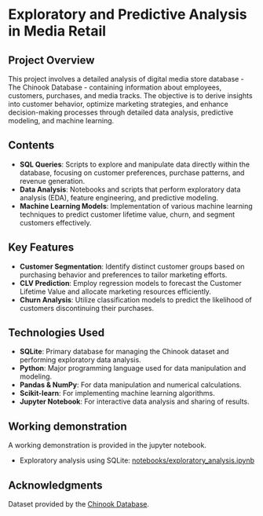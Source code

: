 # <Under Development> Exploratory and Predictive Analysis in Media Retail

## Project Overview
This project involves a detailed analysis of digital media store database - The Chinook Database - containing information about employees, customers, purchases, and media tracks. The objective is to derive insights into customer behavior, optimize marketing strategies, and enhance decision-making processes through detailed data analysis, predictive modeling, and machine learning.

## Contents
- **SQL Queries**: Scripts to explore and manipulate data directly within the database, focusing on customer preferences, purchase patterns, and revenue generation.
- **Data Analysis**: Notebooks and scripts that perform exploratory data analysis (EDA), feature engineering, and predictive modeling.
- **Machine Learning Models**: Implementation of various machine learning techniques to predict customer lifetime value, churn, and segment customers effectively.

## Key Features
- **Customer Segmentation**: Identify distinct customer groups based on purchasing behavior and preferences to tailor marketing efforts.
- **CLV Prediction**: Employ regression models to forecast the Customer Lifetime Value and allocate marketing resources efficiently.
- **Churn Analysis**: Utilize classification models to predict the likelihood of customers discontinuing their purchases.

## Technologies Used
- **SQLite**: Primary database for managing the Chinook dataset and performing exploratory data analysis.
- **Python**: Major programming language used for data manipulation and modeling.
- **Pandas & NumPy**: For data manipulation and numerical calculations.
- **Scikit-learn**: For implementing machine learning algorithms.
- **Jupyter Notebook**: For interactive data analysis and sharing of results.

## Working demonstration
A working demonstration is provided in the jupyter notebook.
- Exploratory analysis using SQLite: [notebooks/exploratory_analysis.ipynb](https://github.com/ankitskr/Media-Retail-Analytics/blob/main/notebooks/exploratory_analysis.ipynb)


## Acknowledgments
Dataset provided by the [Chinook Database](https://github.com/lerocha/chinook-database).